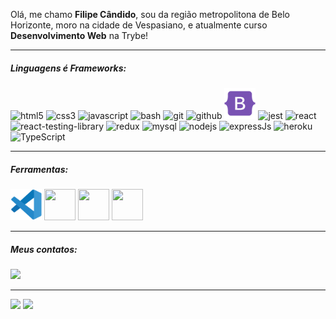 Olá, me chamo **Filipe Cândido**, sou da região metropolitona de Belo Horizonte, moro na cidade de Vespasiano, e atualmente curso **Desenvolvimento Web** na Trybe!

<hr/>

<h5>Linguagens é Frameworks:</h5>
<div>
  <img src="https://cdn.icon-icons.com/icons2/2107/PNG/512/file_type_html_icon_130541.png" alt="html5" width="53" height="53"/> 
  <img src="https://cdn.icon-icons.com/icons2/2107/PNG/512/file_type_css_icon_130661.png" alt="css3" width="53" height="53"/> 
  <img src="https://cdn.icon-icons.com/icons2/2108/PNG/512/javascript_icon_130900.png" alt="javascript" width="50" height="50"/>
  <img src="https://cdn.icon-icons.com/icons2/2699/PNG/512/gnu_bash_logo_icon_170079.png" alt="bash" width="50" height="50" />
  <img src="https://cdn.icon-icons.com/icons2/2107/PNG/512/file_type_git_icon_130581.png" alt="git" width="50" height="50"/> 
  <img src="https://cdn.icon-icons.com/icons2/936/PNG/512/github-logo_icon-icons.com_73546.png" alt="github" width="50" height="50"/>
  <img src="https://raw.githubusercontent.com/devicons/devicon/master/icons/bootstrap/bootstrap-plain.svg" alt="Bootstrap" width="50" height="50" />
  <img src="https://cdn.icon-icons.com/icons2/2107/PNG/512/file_type_jest_icon_130514.png" alt="jest" width="50" height="50"/>
  <img src="https://cdn.icon-icons.com/icons2/2415/PNG/512/react_original_logo_icon_146374.png" alt="react" width="60" height="60"/> 
   <img src="https://user-images.githubusercontent.com/80691766/134706033-799f21ca-b461-4c2d-8a03-417b134cc8dd.png" alt="react-testing-library" width="50" height="50"/>
  <img src="https://cdn.icon-icons.com/icons2/2415/PNG/512/redux_original_logo_icon_146365.png" alt="redux" width="50" height="50"/>
  <img src="https://cdn.icon-icons.com/icons2/2415/PNG/512/mysql_original_wordmark_logo_icon_146417.png" alt="mysql" width="60" height="60"/>
  <img src="https://nodejs.org/static/images/logos/nodejs-new-pantone-black.svg" alt="nodejs" width="60" height="60"/>
  <img src="https://blog.amt.in/wp-content/uploads/2017/12/e16da876-c2fd-4eb8-ae72-4b193c534938-Edited.png" alt="expressJs" width="70" height="70"/>
  <img src="https://cdn.icon-icons.com/icons2/2415/PNG/512/heroku_plain_wordmark_logo_icon_146480.png" alt="heroku" width="50" height="50"/>
  <img src="https://cdn.icon-icons.com/icons2/2107/PNG/512/file_type_typescript_official_icon_130107.png" alt="TypeScript" width="50" height="50"/>

<hr/>
<h5>Ferramentas:</h5>
  <img src="https://raw.githubusercontent.com/devicons/devicon/master/icons/vscode/vscode-original.svg" alt="vscode" width="50" height="50" />
  <img width="50" height="50" src="https://cdn.icon-icons.com/icons2/2108/PNG/128/slack_icon_130829.png">
  <img width="50" height="50" src="https://cdn.icon-icons.com/icons2/836/PNG/128/Trello_icon-icons.com_66775.png">
  <img width="50" height="50" src="https://cdn.icon-icons.com/icons2/2389/PNG/128/notion_logo_icon_145025.png">
</div>

<hr/>

<h5>Meus contatos:</h5>
<div>
    <a href="https://www.linkedin.com/in/filipe-c%C3%A2ndido/" target="_blank">
        <img src="https://img.shields.io/badge/LinkedIn-0077B5?style=for-the-badge&logo=linkedin&logoColor=white" height="25px">
    </a>
</div>
<hr/>
<div>
    <img src="https://github-readme-stats.vercel.app/api?username=Fedolfo&theme=dark&show_icons=true" />
    <img src="https://github-readme-stats.vercel.app/api/top-langs/?username=Fedolfo&theme=dark&show_icons=true" height="195px" />
</div>
